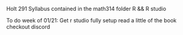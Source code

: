 Holt 291 
Syllabus contained in the math314 folder
R && R studio 

To do week of 01/21:
Get r studio fully setup 
read a little of the book 
checkout discord

